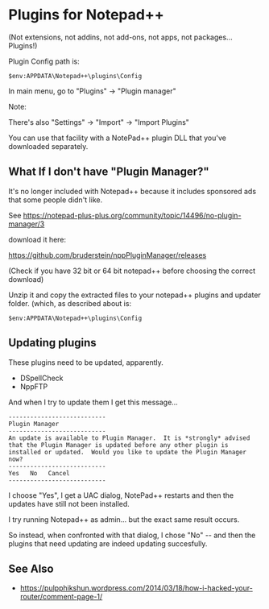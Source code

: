 # Plugins for Notepad++

(Not extensions, not addins, not add-ons, not apps, not packages... Plugins!)

Plugin Config path is: 

	$env:APPDATA\Notepad++\plugins\Config

In main menu, go to "Plugins" -> "Plugin manager"


Note: 

There's also "Settings" -> "Import" -> "Import Plugins"

You can use that facility with a NotePad++ plugin DLL that you've downloaded separately.

## What If I don't have "Plugin Manager?"

It's no longer included with Notepad++ because it includes sponsored ads that some people didn't like. 

See <https://notepad-plus-plus.org/community/topic/14496/no-plugin-manager/3>

download it here:

<https://github.com/bruderstein/nppPluginManager/releases>

(Check if you have 32 bit or 64 bit notepad++ before choosing the correct download)

Unzip it and copy the extracted files to your notepad++ plugins and updater folder. (which, as described about is:

	$env:APPDATA\Notepad++\plugins\Config



## Updating plugins

These plugins need to be updated, apparently.

 * DSpellCheck
 * NppFTP

And when I try to update them I get this message...

    ---------------------------
    Plugin Manager
    ---------------------------
    An update is available to Plugin Manager.  It is *strongly* advised that the Plugin Manager is updated before any other plugin is installed or updated.  Would you like to update the Plugin Manager now?
    ---------------------------
    Yes   No   Cancel   
    ---------------------------


I choose "Yes", I get a UAC dialog, NotePad++ restarts and then the updates have still not been installed.

I try running Notepad++ as admin... but the exact same result occurs.

So instead, when confronted with that dialog, I chose "No" -- and then the plugins that need updating are indeed updating succesfully.

## See Also

 * <https://pulpphikshun.wordpress.com/2014/03/18/how-i-hacked-your-router/comment-page-1/>
 